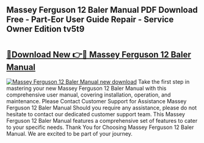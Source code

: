 ## Massey Ferguson 12 Baler Manual PDF Download Free - Part-Eor User Guide Repair - Service Owner Edition tv5t9

# <h2><a href="http://bc95036.oget.top/?id=Massey+Ferguson+12+Baler+Manual">🔗Download New 👉🔴 Massey Ferguson 12 Baler Manual</a></h2>

[![Massey Ferguson 12 Baler Manual new download](https://i.imgur.com/5g1atiW.png)](http://bc95036.oget.top/?id=Massey+Ferguson+12+Baler+Manual)
Take the first step in mastering your new Massey Ferguson 12 Baler Manual with this comprehensive user manual, covering installation, operation, and maintenance. Please Contact Customer Support for Assistance Massey Ferguson 12 Baler Manual Should you require any assistance, please do not hesitate to contact our dedicated customer support team. This Massey Ferguson 12 Baler Manual features a comprehensive set of features to cater to your specific needs. Thank You for Choosing Massey Ferguson 12 Baler Manual. We are excited to be part of your journey.
